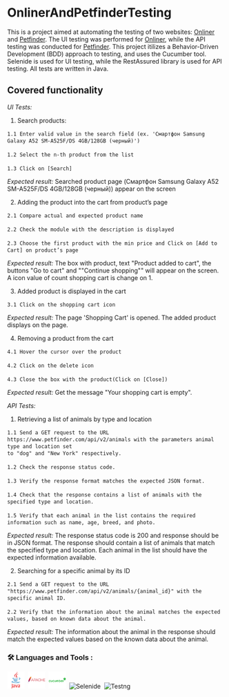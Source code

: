 # OnlinerAndPetfinderTesting
This is a project aimed at automating the testing of two websites: [Onliner](https://catalog.onliner.by/) and [Petfinder](https://www.petfinder.com/). 
The UI testing was performed for [Onliner](https://catalog.onliner.by/), while the API testing was conducted for [Petfinder](https://www.petfinder.com/).
This project itilizes a Behavior-Driven Development (BDD) approach to testing, and uses the Cucumber tool. Selenide is used for UI testing, while the
RestAssured library is used for API testing. All tests are written in Java.
## Covered functionality
*UI Tests:*
  1. Search products:
    
    1.1 Enter valid value in the search field (ex. 'Смартфон Samsung Galaxy A52 SM-A525F/DS 4GB/128GB (черный)')
    
    1.2 Select the n-th product from the list
    
    1.3 Click on [Search]
            
   *Expected result:* Searched product page (Смартфон Samsung Galaxy A52 SM-A525F/DS 4GB/128GB (черный)) appear on the screen	
  
  2. Adding the product into the cart from product’s page

    2.1 Compare actual and expected product name
    
    2.2 Check the module with the description is displayed
    
    2.3 Choose the first product with the min price and Click on [Add to Cart] on product’s page
    
   *Expected result:* The box with product, text "Product added to cart", the buttons "Go to cart" and ""Continue shopping"" will appear on the screen.
   A icon value of count shopping cart is change on 1.
    
  3. Added product is displayed in the cart

    3.1 Click on the shopping cart icon
    
   *Expected result:* The page 'Shopping Cart' is opened. The added product displays on the page.	    
    
  4. Removing a product from the cart
    
    4.1 Hover the cursor over the product
    
    4.2 Сlick on the delete icon
    
    4.3 Сlose the box with the product(Click on [Close])

   *Expected result:* Get the message "Your shopping cart is empty".	

*API Tests:*
  1. Retrieving a list of animals by type and location				
  
    1.1 Send a GET request to the URL https://www.petfinder.com/api/v2/animals with the parameters animal type and location set
    to "dog" and "New York" respectively.
    
    1.2 Check the response status code.
    
    1.3 Verify the response format matches the expected JSON format.
    
    1.4 Check that the response contains a list of animals with the specified type and location.
    
    1.5 Verify that each animal in the list contains the required information such as name, age, breed, and photo.
  
*Expected result:* The response status code is 200 and response should be in JSON format. The response should contain a list of 
animals that match the specified type and location. Each animal in the list should have the expected information available.
  
  2. Searching for a specific animal by its ID	
  
    2.1 Send a GET request to the URL "https://www.petfinder.com/api/v2/animals/{animal_id}" with the specific animal ID.
    
    2.2 Verify that the information about the animal matches the expected values, based on known data about the animal.

*Expected result:* The information about the animal in the response should match the expected values based on the known data about
the animal.

### :hammer_and_wrench: Languages and Tools :
<div>
  <img src="https://github.com/devicons/devicon/blob/master/icons/java/java-original-wordmark.svg" title="Java" alt="Java" width="40" height="40"/>&nbsp;
  <img src="https://github.com/devicons/devicon/blob/master/icons/apache/apache-original-wordmark.svg" title="Maven" alt="Maven" width="40" height="40"/>&nbsp;
  <img src="https://github.com/devicons/devicon/blob/master/icons/cucumber/cucumber-plain-wordmark.svg" title="Cucumber" alt="Cucumber" width="40" height="40"/>&nbsp;
  <img src="https://selenide.org/images/selenide-logo-big.png" title="Selenide" alt="Selenide" width="70" height="40"/>&nbsp;
  <img src="https://e7.pngegg.com/pngimages/640/776/png-clipart-testng-logo-software-testing-software-framework-computer-icons-automation-testing-angle-text.png" title="Testng" alt="Testng" width="70" height="40"/>&nbsp;
</div>
